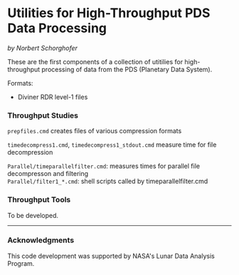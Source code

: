 Utilities for High-Throughput PDS Data Processing
=================================================

*by Norbert Schorghofer*


These are the first components of a collection of utitilies for high-throughput processing of data from the PDS (Planetary Data System).

Formats:  
* Diviner RDR level-1 files




### Throughput Studies

`prepfiles.cmd`  creates files of various compression formats

`timedecompress1.cmd`, `timedecompress1_stdout.cmd`  measure time for file decompression

`Parallel/timeparallelfilter.cmd`: measures times for parallel file decompresson and filtering  
`Parallel/filter1_*.cmd`: shell scripts called by timeparallelfilter.cmd  


### Throughput Tools

To be developed.


---

### Acknowledgments

This code development was supported by NASA's Lunar Data Analysis Program.

